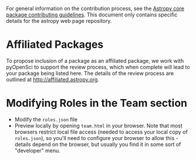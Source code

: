 For general information on the contribution process, see the [Astropy core package contributing guidelines](https://github.com/astropy/astropy/blob/main/CONTRIBUTING.md).  This document only contains specific details for the astropy web page repository.

# Affiliated Packages

To propose inclusion of a package as an affiliated package, we work with pyOpenSci to support
the review process, which when complete will lead to your package being listed here.
The details of the review process are outlined at http://affiliated.astropy.org.

# Modifying Roles in the Team section

* Modify the `roles.json` file
* Preview locally by opening `team.html` in your browser. Note that most browsers restrict local file access (needed to access your local copy of `roles.json`), so you'll need to configure your browser to allow this - details depend on the browser, but usually you find it in some sort of "developer" menu. 

